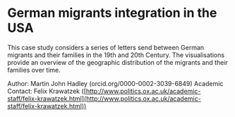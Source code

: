 # German migrants integration in the USA

This case study considers a series of letters send between German migrants and their families in the 19th and 20th Century. The visualisations provide an overview of the geographic distribution of the migrants and their families over time.

Author: Martin John Hadley (orcid.org/0000-0002-3039-6849)
Academic Contact: Felix Krawatzek ([http://www.politics.ox.ac.uk/academic-staff/felix-krawatzek.html](http://www.politics.ox.ac.uk/academic-staff/felix-krawatzek.html))